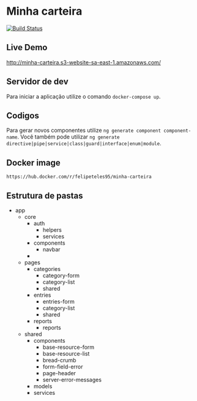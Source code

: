 # Minha carteira
[![Build Status](https://travis-ci.org/joemccann/dillinger.svg?branch=master)](https://github.com/felipet66)
## Live Demo

http://minha-carteira.s3-website-sa-east-1.amazonaws.com/

## Servidor de dev

Para iniciar a aplicação utilize o comando `docker-compose up`.

## Codigos

Para gerar novos componentes utilize `ng generate component component-name`. Você também pode utilizar `ng generate directive|pipe|service|class|guard|interface|enum|module`.

## Docker image

`https://hub.docker.com/r/felipeteles95/minha-carteira`

## Estrutura de pastas
- app
    - core
        - auth
            - helpers
            - services
        - components
            - navbar
        - 
    - pages
        - categories
            - category-form
            - category-list
            - shared
        - entries
            - entries-form
            - category-list
            - shared
        - reports
            - reports
    - shared
        - components
            - base-resource-form
            - base-resource-list
            - bread-crumb
            - form-field-error
            - page-header
            - server-error-messages
        - models
        - services